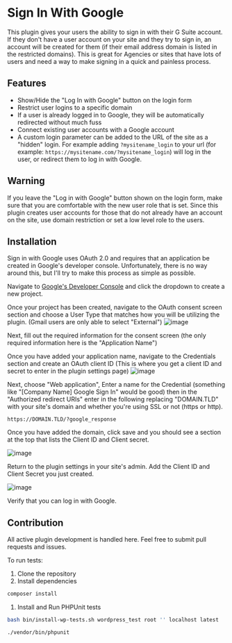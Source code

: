 # Sign In With Google
This plugin gives your users the ability to sign in with their G Suite account. If they don't have a user account on your site and they try to sign in, an account will be created for them (if their email address domain is listed in the restricted domains).
This is great for Agencies or sites that have lots of users and need a way to make signing in a quick and painless process.

## Features
* Show/Hide the "Log In with Google" button on the login form
* Restrict user logins to a specific domain
* If a user is already logged in to Google, they will be automatically redirected without much fuss
* Connect existing user accounts with a Google account
* A custom login parameter can be added to the URL of the site as a "hidden" login. For example adding `?mysitename_login` to your url (for example: `https://mysitename.com/?mysitename_login`) will log in the user, or redirect them to log in with Google.

## Warning

If you leave the "Log in with Google" button shown on the login form, make sure that you are comfortable with the new user role that is set. Since this plugin creates user accounts for those that do not already have an account on the site, use domain restriction or set a low level role to the users.

## Installation
Sign in with Google uses OAuth 2.0 and requires that an application be created in Google's developer console. Unfortunately, there is no way around this, but I'll try to make this process as simple as possible.

Navigate to [Google's Developer Console](https://console.developers.google.com) and click the dropdown to create a new project.

Once your project has been created, navigate to the OAuth consent screen section and choose a User Type that matches how you will be utilizing the plugin. (Gmail users are only able to select "External")
![image](https://user-images.githubusercontent.com/6947218/71093623-90a86000-2177-11ea-9d3e-8c982a319051.png)

Next, fill out the required information for the consent screen (the only required information here is the "Application Name")

Once you have added your application name, navigate to the Credentials section and create an OAuth client ID (This is where you get a client ID and secret to enter in the plugin settings page)
![image](https://user-images.githubusercontent.com/6947218/71094864-af0f5b00-2179-11ea-9ee3-ba6b245cb550.png)

Next, choose "Web application", Enter a name for the Credential (something like "[Company Name] Google Sign In" would be good) then in the "Authorized redirect URIs" enter in the following replacing "DOMAIN.TLD" with your site's domain and whether you're using SSL or not (https or http).
```
https://DOMAIN.TLD/?google_response
```

Once you have added the domain, click save and you should see a section at the top that lists the Client ID and Client secret.

![image](https://user-images.githubusercontent.com/6947218/71096813-fa773880-217c-11ea-8ff2-30bc83cd1c59.png)

Return to the plugin settings in your site's admin. Add the Client ID and Client Secret you just created.

![image](https://user-images.githubusercontent.com/6947218/71097139-85f0c980-217d-11ea-89da-e2a66fe49047.png)

Verify that you can log in with Google.

## Contribution

All active plugin development is handled here. Feel free to submit pull requests and issues.

To run tests:
1. Clone the repository
2. Install dependencies
```sh
composer install
```
1. Install and Run PHPUnit tests
```sh
bash bin/install-wp-tests.sh wordpress_test root '' localhost latest

./vendor/bin/phpunit
```
